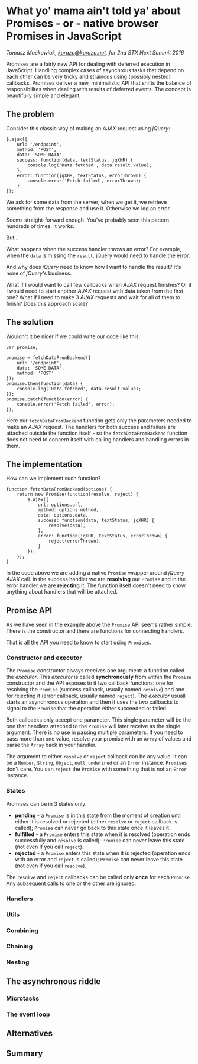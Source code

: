 # What yo' mama ain't told ya' about Promises - or - native browser Promises in JavaScript

*Tomasz Maćkowiak, kurazu@kurazu.net, for 2nd STX Next Summit 2016*

Promises are a fairly new API for dealing with deferred execution in JavaScript.
Handling complex cases of asynchrous tasks that depend on each other can be very tricky and strainous using (possibly nested) callbacks.
Promises deliver a new, minimalistic API that shifts the balance of responsibilites when dealing with results of deferred events.
The concept is beautifully simple and elegant.

## The problem

Consider this classic way of making an *AJAX* request using *jQuery*:

```
$.ajax({
    url: '/endpoint',
    method: 'POST',
    data: 'SOME DATA',
    success: function(data, textStatus, jqXHR) {
        console.log('Data fetched', data.result.value);
    },
    error: function(jqXHR, textStatus, errorThrown) {
        console.error('Fetch failed', errorThrown);
    }
});
```

We ask for some data from the server, when we get it, we retrieve something from the response and use it. Otherwise we log an error.

Seems straight-forward enough. You've probably seen this pattern hundreds of times. It works.

But...

What happens when the success handler throws an error? For example, when the `data` is missing the `result`. jQuery would need to handle the error.

And why does *jQuery* need to know how I want to handle the result? It's none of *jQuery*'s business.

What if I would want to call few callbacks when *AJAX* request finishes? Or if I would need to start another *AJAX* request with data taken from the first one? What if I need to make 3 *AJAX* requests and wait for all of them to finish? Does this approach scale?

## The solution

Wouldn't it be nicer if we could write our code like this:

```
var promise;

promise = fetchDataFromBackend({
    url: '/endpoint',
    data: 'SOME DATA',
    method: 'POST'
});
promise.then(function(data) {
    console.log('Data fetched', data.result.value);
});
promise.catch(function(error) {
    console.error('Fetch failed', error);
});
```

Here our `fetchDataFromBackend` function gets only the parameters needed to make an *AJAX* request. The handlers for both success and failure are attached outside the function itself - so the `fetchDataFromBackend` function does not need to concern itself with calling handlers and handling errors in them.

## The implementation

How can we implement such function?

```
function fetchDataFromBackend(options) {
    return new Promise(function(resolve, reject) {
        $.ajax({
            url: options.url,
            method: options.method,
            data: options.data,
            success: function(data, textStatus, jqXHR) {
                resolve(data);
            },
            error: function(jqXHR, textStatus, errorThrown) {
                reject(errorThrown);
            }
        });
    });
}
```

In the code above we are adding a native `Promise` wrapper around *jQuery* *AJAX* call. In the success handler we are **resolving** our `Promise` and in the error handler we are **rejecting** it. The function itself doesn't need to know anything about handlers that will be attached.

## Promise API

As we have seen in the example above the `Promise` API seems rather simple. There is the constructor and there are functions for connecting handlers.

That is all the API you need to know to start using `Promise`s.

### Constructor and executor

The `Promise` constructor always receives one argument: a function called the *executor*. This *executor* is called **synchronously** from within the `Promise` constructor and the API exposes to it two callback functions: one for resolving the `Promise` (success callback, usually named `resolve`) and one for rejecting it (error callback, usually named `reject`). The *executor* usuall starts an asynchronous operation and then it uses the two callbacks to signal to the `Promise` that the operation either succeeded or failed.

Both callbacks only accept one parameter. This single parameter will be the one that handlers attached to the `Promise` will later receive as the single argument. There is no use in passing multiple parameters. If you need to pass more than one value, resolve your promise with an `Array` of values and parse the `Array` back in your handler.

The argument to either `resolve` or `reject` callback can be any value. It can be a `Number`, `String`, `Object`, `null`, `undefined` or an `Error` instance. `Promise`s don't care. You can `reject` the `Promise` with something that is not an `Error` instance. 

### States

Promises can be in 3 states only:

* **pending** - a `Promise` is in this state from the moment of creation until either it is resolved or rejected (either `resolve` or `reject` callback is called); `Promise` can never go back to this state once it leaves it.
* **fulfilled** - a `Promise` enters this state when it is resolved (operation ends successfully and  `resolve` is called); `Promise` can never leave this state (not even if you call `reject`).
* **rejected** - a `Promise` enters this state when it is rejected (operation ends with an error and  `reject` is called); `Promise` can never leave this state (not even if you call `resolve`).

The `resolve` and `reject` callbacks can be called only **once** for each `Promise`. Any subsequent calls to one or the other are ignored.

### Handlers

### Utils

### Combining

### Chaining

### Nesting

## The asynchronous riddle

### Microtasks

### The event loop

## Alternatives

## Summary

